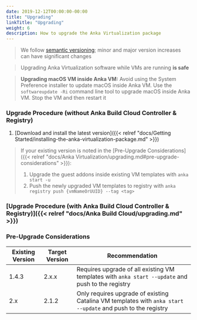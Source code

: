 ```yaml
---
date: 2019-12-12T00:00:00-00:00
title: "Upgrading"
linkTitle: "Upgrading"
weight: 6
description: How to upgrade the Anka Virtualization package
---
```


> We follow [semantic versioning](https://semver.org/); minor and major version increases can have significant changes

> Upgrading Anka Virtualization software while VMs are running **is safe**

> **Upgrading macOS VM inside Anka VM:**
> Avoid using the System Preference installer to update macOS inside Anka VM. Use the `softwareupdate -Ri` command line tool to upgrade macOS inside Anka VM. Stop the VM and then restart it
### Upgrade Procedure (without Anka Build Cloud Controller & Registry)

1. [Download and install the latest version]({{< relref "docs/Getting Started/installing-the-anka-virtualization-package.md" >}})

> If your existing version is noted in the [Pre-Upgrade Considerations]({{< relref "docs/Anka Virtualization/upgrading.md#pre-upgrade-considerations" >}}):
>
>   1. Upgrade the guest addons inside existing VM templates with `anka start -u`
>   2. Push the newly upgraded VM templates to registry with `anka registry push {vmNameOrUUID} --tag <tag>`

### [Upgrade Procedure (with Anka Build Cloud Controller & Registry)]({{< relref "docs/Anka Build Cloud/upgrading.md" >}})
### Pre-Upgrade Considerations

Existing Version | Target Version | Recommendation
--- | --- | ---
1.4.3 | 2.x.x | Requires upgrade of all existing VM templates with `anka start --update` and push to the registry
2.x | 2.1.2 | Only requires upgrade of existing Catalina VM templates with `anka start --update` and push to the registry
